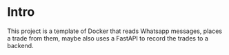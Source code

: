 # Intro

This project is a template of Docker that reads Whatsapp messages, 
places a trade from them, maybe also uses a FastAPI to record the trades to a backend.